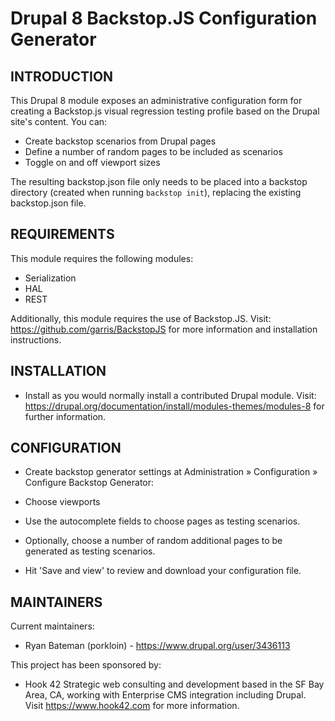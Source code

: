 # Drupal 8 Backstop.JS Configuration Generator

INTRODUCTION
------------

This Drupal 8 module exposes an administrative configuration form for
creating a Backstop.js visual regression testing profile based on the
Drupal site's content. You can:

- Create backstop scenarios from Drupal pages
- Define a number of random pages to be included as scenarios
- Toggle on and off viewport sizes

The resulting backstop.json file only needs to be placed into a backstop
directory (created when running `backstop init`), replacing the existing
backstop.json file.

REQUIREMENTS
------------

This module requires the following modules:

 * Serialization
 * HAL
 * REST

Additionally, this module requires the use of Backstop.JS. Visit:
https://github.com/garris/BackstopJS for more information and
installation instructions.

INSTALLATION
------------

 * Install as you would normally install a contributed Drupal module. Visit:
   https://drupal.org/documentation/install/modules-themes/modules-8
   for further information.

CONFIGURATION
-------------

 * Create backstop generator settings at Administration » Configuration »
   Configure Backstop Generator:

 * Choose viewports

 * Use the autocomplete fields to choose pages as testing scenarios.

 * Optionally, choose a number of random additional pages to be generated
     as testing scenarios.

 * Hit 'Save and view' to review and download your configuration file.

MAINTAINERS
-----------

Current maintainers:
 * Ryan Bateman (porkloin) - https://www.drupal.org/user/3436113

This project has been sponsored by:
 * Hook 42
   Strategic web consulting and development based in the SF Bay Area, CA,
   working with Enterprise CMS integration including Drupal. Visit
   https://www.hook42.com for more information.

